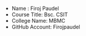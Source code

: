 - Name : Firoj Paudel
- Course Title: Bsc. CSIT 
- College Name: MBMC 
- GitHub Account: Firojpaudel